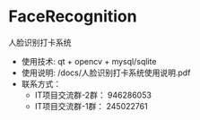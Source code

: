 # FaceRecognition
人脸识别打卡系统

- 使用技术: qt + opencv + mysql/sqlite
- 使用说明: /docs/人脸识别打卡系统使用说明.pdf
- 联系方式：
	- IT项目交流群-2群： 946286053
	- IT项目交流群-1群： 245022761
